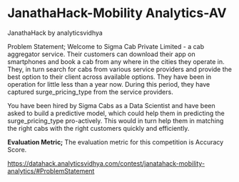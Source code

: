 # JanathaHack-Mobility Analytics-AV
JanathaHack by analyticsvidhya


Problem Statement;
Welcome to Sigma Cab Private Limited - a cab aggregator service. Their customers can download their app on smartphones and book a cab from any where in the cities they operate in. They, in turn search for cabs from various service providers and provide the best option to their client across available options. They have been in operation for little less than a year now. During this period, they have captured surge_pricing_type from the service providers.

You have been hired by Sigma Cabs as a Data Scientist and have been asked to build a predictive model, which could help them in predicting the surge_pricing_type pro-actively. This would in turn help them in matching the right cabs with the right customers quickly and efficiently.


**Evaluation Metric;**
The evaluation metric for this competition is Accuracy Score.

https://datahack.analyticsvidhya.com/contest/janatahack-mobility-analytics/#ProblemStatement

